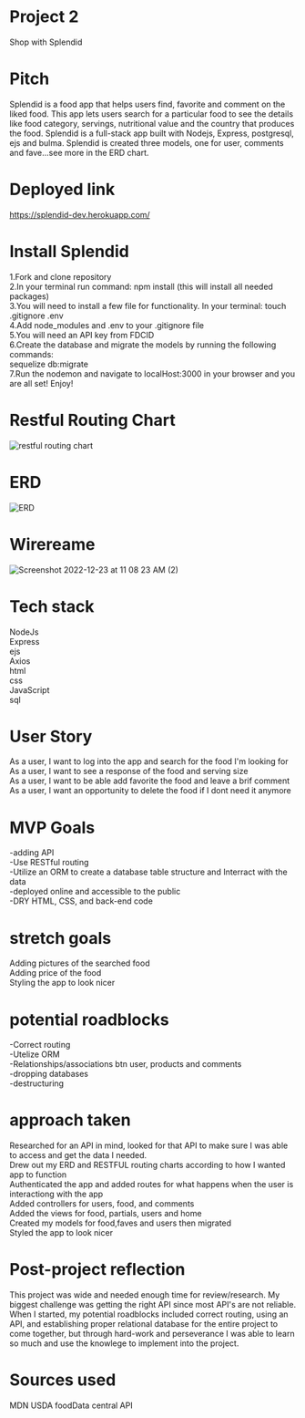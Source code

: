 # Project 2
Shop with Splendid


#  Pitch
Splendid is a food app that helps users find, favorite and comment on the liked food. This app lets users search for a particular food to see the details like food category, servings, nutritional value and the country that produces the food. Splendid is a full-stack app built with Nodejs, Express, postgresql, ejs and bulma. Splendid is created three models, one for user, comments and fave...see more in the ERD chart.


# Deployed link
https://splendid-dev.herokuapp.com/

# Install Splendid 
1.Fork and clone repository<br>
2.In your terminal run command: npm install (this will install all needed packages)<br>
3.You will need to install a few file for functionality. In your terminal: touch .gitignore .env<br>
4.Add node_modules and .env to your .gitignore file<br>
5.You will need an API key from FDCID <br>
6.Create the database and migrate the models by running the following commands:<br> sequelize db:migrate<br>
7.Run the nodemon and navigate to localHost:3000 in your browser and you are all set! Enjoy!<br>

# Restful Routing Chart
![restful routing chart](https://user-images.githubusercontent.com/81638717/211250795-09e71dea-5e08-416e-9a3f-16881fa736d8.png)


# ERD
![ERD](https://user-images.githubusercontent.com/81638717/211250949-70509382-6f8f-4bf2-b532-6bbc39e1c278.png)

# Wirereame  
![Screenshot 2022-12-23 at 11 08 23 AM (2)](https://user-images.githubusercontent.com/81638717/209399013-a2144a3d-cd66-45a1-a972-6fb3a38a52ec.png)

# Tech stack
NodeJs <br>
Express<br>
ejs<br>
Axios<br>
html<br>
css<br>
JavaScript<br>
sql<br>


# User Story
As a user, I want to log into the app and search for the food I'm looking for<br>
As a user, I want to see a response of the food and serving size<br>
As a user, I want to be able add favorite the food and leave a brif comment<br>
As a user, I want an opportunity to delete the food if I dont need it anymore<br>

# MVP Goals
-adding API<br>
-Use RESTful routing<br>
-Utilize an ORM to create a database table structure and Interract with the data<br>
-deployed online and accessible to the public<br>
-DRY HTML, CSS, and back-end code

# stretch goals
Adding pictures of the searched food<br>
Adding price of the food <br>
Styling the app to look nicer


# potential roadblocks
-Correct routing <br>
-Utelize ORM<br>
-Relationships/associations btn user, products and comments<br>
-dropping databases<br>
-destructuring <br>

# approach taken
Researched for an API in mind, looked for that API to make sure I was able to access and get the data I needed.<br>
Drew out my ERD and RESTFUL routing charts according to how I wanted app to function<br>
Authenticated the app and added routes for what happens when the user is interactiong with the app<br>
Added controllers for users, food, and comments<br>
Added the views for food, partials, users and home<br>
Created my models for food,faves and users then migrated<br>
Styled the app to look nicer<br>


#  Post-project reflection 
This project was wide and needed enough time for review/research. My biggest challenge was getting the right API since most API's are not reliable.<br>
When I started, my potential roadblocks included correct routing, using an API, and establishing proper relational database for the entire project to come together, but through hard-work and perseverance I was able to learn so much and use the knowlege to implement into the project.

# Sources used
MDN
USDA foodData central API






